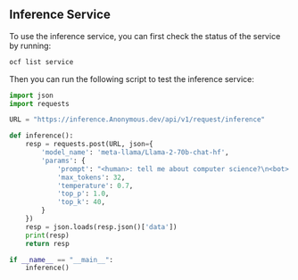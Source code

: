 ## Inference Service

To use the inference service, you can first check the status of the service by running:

```bash
ocf list service
```

Then you can run the following script to test the inference service:

```python
import json
import requests

URL = "https://inference.Anonymous.dev/api/v1/request/inference"

def inference():
    resp = requests.post(URL, json={
        'model_name': 'meta-llama/Llama-2-70b-chat-hf',
        'params': {
            'prompt': "<human>: tell me about computer science?\n<bot>: ",
            'max_tokens': 32,
            'temperature': 0.7,
            'top_p': 1.0,
            'top_k': 40,
        }
    })
    resp = json.loads(resp.json()['data'])
    print(resp)
    return resp

if __name__ == "__main__":
    inference()
```
